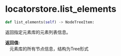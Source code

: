 
# locatorstore.list_elements

```python
def list_elements(self) -> NodeTreeItem:
```  
返回指定元素库的元素列表信息。


**返回值:**  
    &emsp;元素库的所有节点信息，结构为Tree形式
